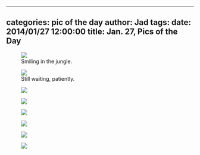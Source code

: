 
---
categories: pic of the day
author: Jad
tags: 
date: 2014/01/27 12:00:00
title: Jan. 27, Pics of the Day 
---

<figure>
<img src="/img/2014/01/27/img_0964_medium.jpg" />
<figcaption>Smiling in the jungle.</figcaption>
</figure>

<figure>
<img src="/img/2014/01/27/img_0966_large.jpg" />
<figcaption>Still waiting, patiently.</figcaption>
</figure>

<figure>
<img src="/img/2014/01/27/img_None_large.jpg" />
<figcaption></figcaption>
</figure>

<figure>
<img src="/img/2014/01/27/img_None_large.jpg" />
<figcaption></figcaption>
</figure>

<figure>
<img src="/img/2014/01/27/img_None_large.jpg" />
<figcaption></figcaption>
</figure>

<figure>
<img src="/img/2014/01/27/img_None_large.jpg" />
<figcaption></figcaption>
</figure>

<figure>
<img src="/img/2014/01/27/img_None_large.jpg" />
<figcaption></figcaption>
</figure>

<figure>
<img src="/img/2014/01/27/img_None_large.jpg" />
<figcaption></figcaption>
</figure>
